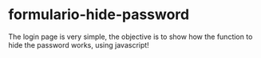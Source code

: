 # formulario-hide-password


The login page is very simple, the objective is to show how the function to hide the password works, using javascript!
